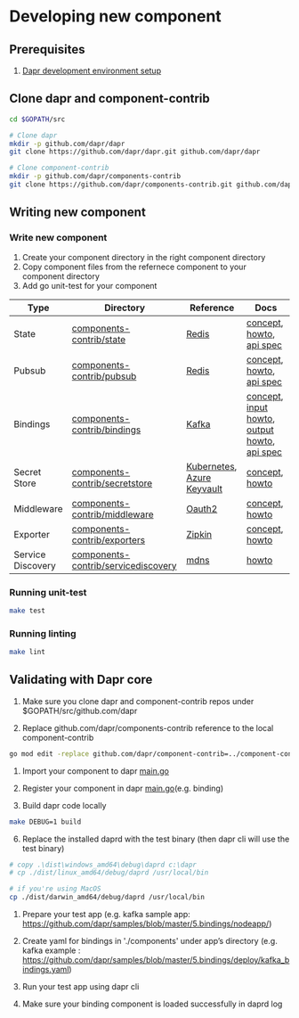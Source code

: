 # Developing new component

## Prerequisites

1. [Dapr development environment setup](https://github.com/dapr/dapr/blob/master/docs/development/setup-dapr-development-env.md)

## Clone dapr and component-contrib

```bash
cd $GOPATH/src

# Clone dapr
mkdir -p github.com/dapr/dapr
git clone https://github.com/dapr/dapr.git github.com/dapr/dapr

# Clone component-contrib
mkdir -p github.com/dapr/components-contrib
git clone https://github.com/dapr/components-contrib.git github.com/dapr/components-contrib

```

## Writing new component

### Write new component

1. Create your component directory in the right component directory
2. Copy component files from the refernece component to your component directory
3. Add go unit-test for your component

| Type | Directory | Reference | Docs |
|------|-----------|--------------------------|------|
| State | [components-contrib/state](https://github.com/dapr/components-contrib/tree/master/state) | [Redis](https://github.com/dapr/components-contrib/tree/master/state/redis) | [concept](https://github.com/dapr/docs/blob/master/concepts/state-management/state-management.md), [howto](https://github.com/dapr/docs/tree/master/howto/setup-state-store), [api spec](https://github.com/dapr/docs/blob/master/reference/api/state.md) |
| Pubsub | [components-contrib/pubsub](https://github.com/dapr/components-contrib/tree/master/pubsub) | [Redis](https://github.com/dapr/components-contrib/tree/master/pubsub/redis) | [concept](https://github.com/dapr/docs/tree/master/concepts/publish-subscribe-messaging), [howto](https://github.com/dapr/docs/tree/master/howto/setup-pub-sub-message-broker), [api spec](https://github.com/dapr/docs/blob/master/reference/api/pubsub.md) |
| Bindings | [components-contrib/bindings](https://github.com/dapr/components-contrib/tree/master/bindings) | [Kafka](https://github.com/dapr/components-contrib/tree/master/bindings/kafka) | [concept](https://github.com/dapr/docs/tree/master/concepts/bindings), [input howto](https://github.com/dapr/docs/tree/master/howto/trigger-app-with-input-binding), [output howto](https://github.com/dapr/docs/tree/master/howto/send-events-with-output-bindings), [api spec](https://github.com/dapr/docs/blob/master/reference/api/bindings.md) |
| Secret Store | [components-contrib/secretstore](https://github.com/dapr/components-contrib/tree/master/secretstores) | [Kubernetes](https://github.com/dapr/components-contrib/tree/master/secretstores/kubernetes), [Azure Keyvault](https://github.com/dapr/components-contrib/tree/master/secretstores/azure/keyvault) | [concept](https://github.com/dapr/docs/blob/master/concepts/components/secrets.md), [howto](https://github.com/dapr/docs/tree/master/howto/setup-secret-store)|
| Middleware | [components-contrib/middleware](https://github.com/dapr/components-contrib/tree/master/middleware) | [Oauth2](https://github.com/dapr/components-contrib/blob/master/middleware/http/oauth2/oauth2_middleware.go) | [concept](https://github.com/dapr/docs/blob/master/concepts/middleware/middleware.md), [howto](https://github.com/dapr/docs/tree/master/howto/authorization-with-oauth) |
| Exporter | [components-contrib/exporters](https://github.com/dapr/components-contrib/tree/master/exporters) | [Zipkin](https://github.com/dapr/components-contrib/blob/master/exporters/zipkin/zipkin_exporter.go) | [concept](https://github.com/dapr/docs/tree/master/concepts/distributed-tracing), [howto](https://github.com/dapr/docs/tree/master/howto/diagnose-with-tracing) |
| Service Discovery | [components-contrib/servicediscovery](https://github.com/dapr/components-contrib/tree/master/servicediscovery) | [mdns](https://github.com/dapr/components-contrib/blob/master/servicediscovery/mdns/mdns.go) | [howto](https://github.com/dapr/docs/tree/master/howto/invoke-and-discover-services) |

### Running unit-test

```bash
make test
```

### Running linting

```bash
make lint
```

## Validating with Dapr core

1. Make sure you clone dapr and component-contrib repos under $GOPATH/src/github.com/dapr

2. Replace github.com/dapr/components-contrib reference to the local component-contrib

```bash
go mod edit -replace github.com/dapr/component-contrib=../component-contrib
```

1. Import your component to dapr [main.go](https://github.com/dapr/dapr/blob/d17e9243b308e830649b0bf3af5f6e84fd543baf/cmd/daprd/main.go#L79)

2. Register your component in dapr [main.go](https://github.com/dapr/dapr/blob/d17e9243b308e830649b0bf3af5f6e84fd543baf/cmd/daprd/main.go#L153-L226)(e.g. binding)

3. Build dapr code locally

```bash
make DEBUG=1 build
```

6. Replace the installed daprd with the test binary (then dapr cli will use the test binary)

```bash
# copy .\dist\windows_amd64\debug\daprd c:\dapr
# cp ./dist/linux_amd64/debug/daprd /usr/local/bin

# if you're using MacOS
cp ./dist/darwin_amd64/debug/daprd /usr/local/bin
```

1. Prepare your test app (e.g. kafka sample app: https://github.com/dapr/samples/blob/master/5.bindings/nodeapp/)

2. Create yaml for bindings in './components' under app’s directory (e.g. kafka example : https://github.com/dapr/samples/blob/master/5.bindings/deploy/kafka_bindings.yaml)

3. Run your test app using dapr cli

4.  Make sure your binding component is loaded successfully in daprd log
